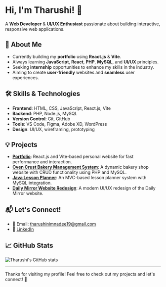 # Hi, I'm Tharushi! 👋

A **Web Developer** & **UI/UX Enthusiast** passionate about building interactive, responsive web applications.

## 🚀 About Me
- Currently building my **portfolio** using **React.js** & **Vite**.
- Always learning **JavaScript**, **React**, **PHP**, **MySQL**, and **UI/UX** principles.
- Seeking **internship** opportunities to enhance my skills in the industry.
- Aiming to create **user-friendly** websites and **seamless** user experiences.

## 🛠️ Skills & Technologies
- **Frontend**: HTML, CSS, JavaScript, React.js, Vite
- **Backend**: PHP, Node.js, MySQL
- **Version Control**: Git, GitHub
- **Tools**: VS Code, Figma, Adobe XD, WordPress
- **Design**: UI/UX, wireframing, prototyping

## 💡 Projects

- **[Portfolio](https://tharushi1019.github.io/My-Portfolio/)**: React.js and Vite-based personal website for fast performance and interaction.
- **[Oven Crust Bakery Management System](https://github.com/tharushi1019/Bakery-Shop-Web)**: A dynamic bakery shop website with CRUD functionality using PHP and MySQL.
- **[Java Lesson Planner](https://github.com/tharushi1019/ITBIN-2211-0202)**: An MVC-based lesson planner system with MySQL integration.
- **[Daily Mirror Website Redesign](https://www.figma.com/design/dR8owZfqFdsR9pYQPl5dDr/Redesign-DailyMirror.lk-Website?node-id=0-1&t=SnDvxwsWIq8fnuS1-1)**: A modern UI/UX redesign of the Daily Mirror website.

## 📬 Let's Connect!
- 📧 Email: [tharushinimnadee19@gmail.com](mailto:tharushinimnadee19@gmail.com)
- 🔗 [LinkedIn](https://www.linkedin.com/in/t-nimnadi/)

## 📈 GitHub Stats

![Tharushi's GitHub stats](https://github-readme-stats.vercel.app/api?username=tharushi1019&show_icons=true&theme=radical)

---

Thanks for visiting my profile! Feel free to check out my projects and let's connect! 🚀
